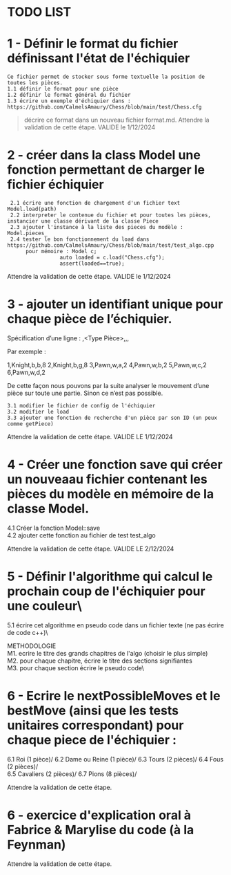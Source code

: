 # TODO LIST

# 1 - Définir le format du fichier définissant l'état de l'échiquier
    Ce fichier permet de stocker sous forme textuelle la position de toutes les pièces.
    1.1 définir le format pour une pièce 
    1.2 définir le format général du fichier
    1.3 écrire un exemple d'échiquier dans : https://github.com/CalmelsAmaury/Chess/blob/main/test/Chess.cfg

 > décrire ce format dans un nouveau fichier format.md.
Attendre la validation de cette étape. VALIDE le 1/12/2024 

# 2 - créer dans la class Model une fonction permettant de charger le fichier échiquier
     2.1 écrire une fonction de chargement d'un fichier text Model.load(path)
     2.2 interpreter le contenue du fichier et pour toutes les pièces, instancier une classe dérivant de la classe Piece
     2.3 ajouter l'instance à la liste des pieces du modèle : Model.pieces_
     2.4 tester le bon fonctionnement du load dans https://github.com/CalmelsAmaury/Chess/blob/main/test/test_algo.cpp
          pour mémoire : Model c;
                     auto loaded = c.load("Chess.cfg");
                     assert(loaded==true);

Attendre la validation de cette étape. VALIDE le 1/12/2024 

# 3 - ajouter un identifiant unique pour chaque pièce de l’échiquier.

Spécification d’une ligne : <id>,<Type Pièce>,<Couleur>,<colonne>,<rang>

Par exemple :

1,Knight,b,b,8
2,Knight,b,g,8
3,Pawn,w,a,2
4,Pawn,w,b,2
5,Pawn,w,c,2
6,Pawn,w,d,2


De cette façon nous pouvons par la suite analyser le mouvement d’une pièce sur toute une partie. Sinon ce n’est pas possible.

    3.1 modifier le fichier de config de l'échiquier
    3.2 modifier le load
    3.3 ajouter une fonction de recherche d'un pièce par son ID (un peux comme getPiece)

Attendre la validation de cette étape. VALIDE LE 1/12/2024

# 4 - Créer une fonction save qui créer un nouveaau fichier contenant les pièces du modèle en mémoire de la classe Model.
  4.1 Créer la fonction Model::save\
  4.2 ajouter cette fonction au fichier de test test_algo

Attendre la validation de cette étape. VALIDE LE 2/12/2024

# 5 - Définir l'algorithme qui calcul le prochain coup de l'échiquier pour une couleur\
  5.1 écrire cet algorithme en pseudo code dans un fichier texte (ne pas écrire de code c++)\

  METHODOLOGIE\
  M1. ecrire le titre des grands chapitres de l'algo (choisir le plus simple)\
  M2. pour chaque chapitre, écrire le titre des sections signifiantes\
  M3. pour chaque section écrire le pseudo code\
  
 

# 6 - Ecrire le nextPossibleMoves et le bestMove (ainsi que les tests unitaires correspondant) pour chaque piece de l'échiquier : 

6.1 Roi (1 pièce)/ 
6.2 Dame ou Reine (1 pièce)/
6.3 Tours (2 pièces)/ 
6.4 Fous (2 pièces)/  
6.5 Cavaliers (2 pièces)/
6.7 Pions (8 pièces)/ 

  
Attendre la validation de cette étape.  




# 6 - exercice d'explication oral à Fabrice & Marylise du code (à la Feynman)

Attendre la validation de cette étape. 


